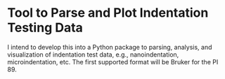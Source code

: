 # Tool to Parse and Plot Indentation Testing Data
I intend to develop this into a Python package to parsing, analysis, and visualization of indentation test data, e.g., nanoindentation, microindentation, etc. The first supported format will be Bruker for the PI 89.
